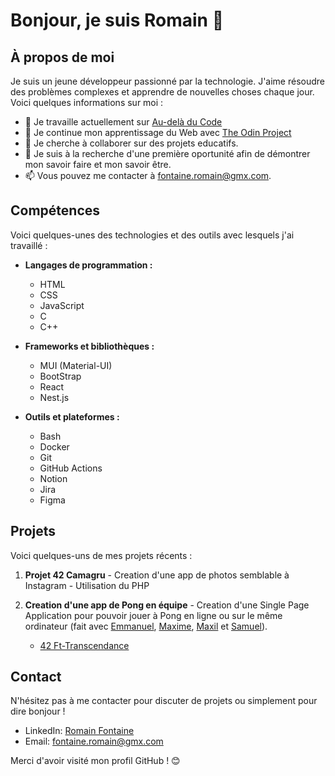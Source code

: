 # Bonjour, je suis Romain 👋

## À propos de moi

Je suis un jeune développeur passionné par la technologie. J'aime résoudre des problèmes complexes et apprendre de nouvelles choses chaque jour.
Voici quelques informations sur moi :

- 🔭 Je travaille actuellement sur [Au-delà du Code](#)
- 🌱 Je continue mon apprentissage du Web avec  [The Odin Project](https://www.theodinproject.com/)
- 👯 Je cherche à collaborer sur des projets educatifs.
- 🤔 Je suis à la recherche d'une première oportunité afin de démontrer mon savoir faire et mon savoir être.
- 📫 Vous pouvez me contacter à fontaine.romain@gmx.com.

## Compétences

Voici quelques-unes des technologies et des outils avec lesquels j'ai travaillé :

- **Langages de programmation :**
  - HTML
  - CSS
  - JavaScript
  - C
  - C++

- **Frameworks et bibliothèques :**
  - MUI (Material-UI)
  - BootStrap
  - React
  - Nest.js

- **Outils et plateformes :**
  - Bash
  - Docker
  - Git
  - GitHub Actions
  - Notion
  - Jira
  - Figma

## Projets

Voici quelques-uns de mes projets récents :

1. **Projet 42 Camagru** - Creation d'une app de photos semblable à Instagram - Utilisation du PHP

2. **Creation d'une app de Pong en équipe** - Creation d'une Single Page Application pour pouvoir jouer à Pong en ligne ou sur le même ordinateur (fait avec [Emmanuel](https://github.com/eguefif), [Maxime](https://github.com/PelletierM), [Maxil](https://github.com/Totoleader) et [Samuel](https://github.com/cloutiersamuel42)).
   - [42 Ft-Transcendance](https://github.com/rofont/42-ft_transcendence)


## Contact

N'hésitez pas à me contacter pour discuter de projets ou simplement pour dire bonjour !

- LinkedIn: [Romain Fontaine](https://www.linkedin.com/in/font-romain/)
- Email: fontaine.romain@gmx.com

Merci d'avoir visité mon profil GitHub ! 😊
